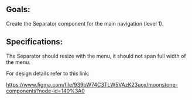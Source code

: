 ## Goals:

Create the Separator component for the main navigation (level 1).

## Specifications:

The Separator should resize with the menu, it should not span full width of the menu.

For design details refer to this link:

https://www.figma.com/file/939bW74C3TLW5VAzK23uox/moonstone-components?node-id=140%3A0
